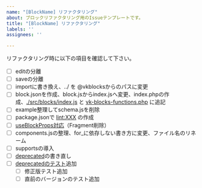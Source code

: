 ```yaml
---
name: "[BlockName] リファクタリング"
about: ブロックリファクタリング用のIssueテンプレートです。
title: "[BlockName] リファクタリング"
labels: ''
assignees: ''

---
```


リファクタリング時に以下の項目を確認して下さい。

 - [ ] editの分離
 - [ ] saveの分離
 - [ ] importに書き換え、../ を @vkblocksからのパスに変更
 - [ ] block.jsonを作成、block.jsからindex.jsへ変更、index.phpの作成、[./src/blocks/index.js](https://github.com/vektor-inc/vk-blocks-pro/blob/feature/deprecated-test/src/blocks/index.js#L52) と [vk-blocks-functions.php](https://github.com/vektor-inc/vk-blocks-pro/blob/feature/deprecated-test/inc/vk-blocks/vk-blocks-functions.php#L173) に追記
 - [ ] example整理してschema.jsを削除
 - [ ] package.jsonで [lint:XXX](https://github.com/vektor-inc/vk-blocks-pro/blob/feature/deprecated-test/package.json#L19) の作成
 - [ ] [useBlockProps対応](https://github.com/vektor-inc/vk-blocks-pro/blob/feature/deprecated-test/src/blocks/alert/edit.js#L39)（Fragment削除）
- [ ]  components.jsの整理、for_に依存しない書き方に変更、ファイル名のリネーム
- [ ]  supportsの導入
 - [ ] [deprecated](https://github.com/vektor-inc/vk-blocks-pro/tree/feature/deprecated-test/src/blocks/alert/deprecated)の書き直し
 - [ ] [deprecatedのテスト](https://github.com/vektor-inc/vk-blocks-pro/tree/feature/deprecated-test/test/e2e-tests/fixtures/blocks)追加
    - [ ] 修正版テスト追加
    - [ ] 直前のバージョンのテスト追加